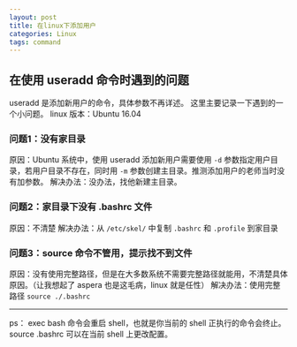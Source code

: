 ```yaml
---
layout: post
title: 在linux下添加用户
categories: Linux
tags: command
---
```


## 在使用 useradd 命令时遇到的问题

useradd 是添加新用户的命令，具体参数不再详述。
这里主要记录一下遇到的一个小问题。
linux 版本：Ubuntu 16.04

### 问题1：没有家目录

原因：Ubuntu 系统中，使用 useradd 添加新用户需要使用 `-d` 参数指定用户目录，若用户目录不存在，同时用 `-m` 参数创建主目录。推测添加用户的老师当时没有加参数。
解决办法：没办法，找他新建主目录。

### 问题2：家目录下没有 .bashrc 文件

原因：不清楚
解决办法：从 `/etc/skel/` 中复制 `.bashrc` 和 `.profile` 到家目录

### 问题3：source 命令不管用，提示找不到文件

原因：没有使用完整路径，但是在大多数系统不需要完整路径就能用，不清楚具体原因。（让我想起了 aspera 也是这毛病，linux 就是任性）
解决办法：使用完整路径 `source ./.bashrc`

---
ps：
exec bash 命令会重启 shell，也就是你当前的 shell 正执行的命令会终止。
source .bashrc 可以在当前 shell 上更改配置。

